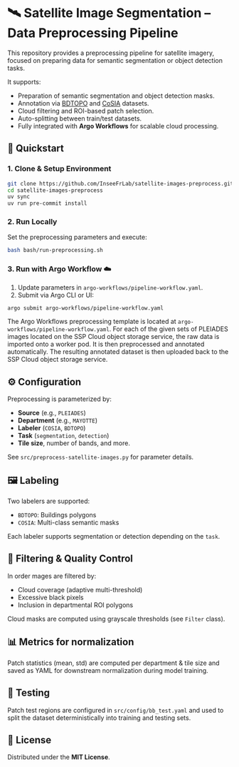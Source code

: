 # 🛰️ Satellite Image Segmentation – Data Preprocessing Pipeline

This repository provides a preprocessing pipeline for satellite imagery, focused on preparing data for semantic segmentation or object detection tasks. 

It supports:
- Preparation of semantic segmentation and object detection masks.
- Annotation via [BDTOPO](https://geoservices.ign.fr/bdtopo) and [CoSIA](https://cosia.ign.fr/) datasets.
- Cloud filtering and ROI-based patch selection.
- Auto-splitting between train/test datasets.
- Fully integrated with **Argo Workflows** for scalable cloud processing.


## 🚀 Quickstart

### 1. Clone & Setup Environment

```bash
git clone https://github.com/InseeFrLab/satellite-images-preprocess.git
cd satellite-images-preprocess
uv sync
uv run pre-commit install
```

### 2. Run Locally

Set the preprocessing parameters and execute:

```bash
bash bash/run-preprocessing.sh
```

### 3. Run with Argo Workflow ☁️

1. Update parameters in `argo-workflows/pipeline-workflow.yaml`.
2. Submit via Argo CLI or UI:
```bash
argo submit argo-workflows/pipeline-workflow.yaml
```

The Argo Workflows preprocessing template is located at `argo-workflows/pipeline-workflow.yaml`. For each of the given sets of PLEIADES images located on the SSP Cloud object storage service, the raw data is imported onto a worker pod. It is then preprocessed and annotated automatically. The resulting annotated dataset is then uploaded back to the SSP Cloud object storage service.

## ⚙️ Configuration

Preprocessing is parameterized by:
- **Source** (e.g., `PLEIADES`)
- **Department** (e.g., `MAYOTTE`)
- **Labeler** (`COSIA`, `BDTOPO`)
- **Task** (`segmentation`, `detection`)
- **Tile size**, number of bands, and more.

See `src/preprocess-satellite-images.py` for parameter details.


## 🖼️ Labeling

Two labelers are supported:
- `BDTOPO`: Buildings polygons
- `COSIA`: Multi-class semantic masks

Each labeler supports segmentation or detection depending on the `task`.

## 🧼 Filtering & Quality Control

In order mages are filtered by:
- Cloud coverage (adaptive multi-threshold)
- Excessive black pixels
- Inclusion in departmental ROI polygons

Cloud masks are computed using grayscale thresholds (see `Filter` class).


## 📊 Metrics for normalization

Patch statistics (mean, std) are computed per department & tile size and saved as YAML for downstream normalization during model training.


## 🧪 Testing

Patch test regions are configured in `src/config/bb_test.yaml` and used to split the dataset deterministically into training and testing sets.


## 📄 License

Distributed under the **MIT License**.

